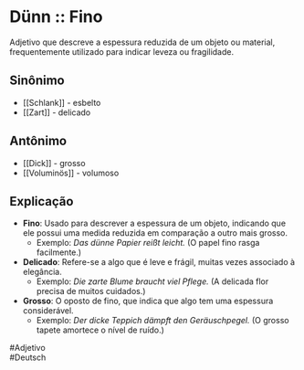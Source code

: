 # Dünn :: Fino
Adjetivo que descreve a espessura reduzida de um objeto ou material, frequentemente utilizado para indicar leveza ou fragilidade.

## Sinônimo
- [[Schlank]] - esbelto  
- [[Zart]] - delicado  

## Antônimo
- [[Dick]] - grosso  
- [[Voluminös]] - volumoso  

## Explicação
- **Fino**: Usado para descrever a espessura de um objeto, indicando que ele possui uma medida reduzida em comparação a outro mais grosso.
  - Exemplo: *Das dünne Papier reißt leicht.* (O papel fino rasga facilmente.)
- **Delicado**: Refere-se a algo que é leve e frágil, muitas vezes associado à elegância.
  - Exemplo: *Die zarte Blume braucht viel Pflege.* (A delicada flor precisa de muitos cuidados.)
- **Grosso**: O oposto de fino, que indica que algo tem uma espessura considerável.
  - Exemplo: *Der dicke Teppich dämpft den Geräuschpegel.* (O grosso tapete amortece o nível de ruído.)

#Adjetivo  
#Deutsch